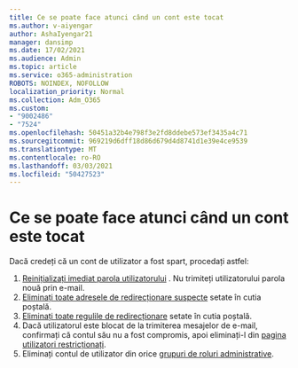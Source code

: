 ```yaml
---
title: Ce se poate face atunci când un cont este tocat
ms.author: v-aiyengar
author: AshaIyengar21
manager: dansimp
ms.date: 17/02/2021
ms.audience: Admin
ms.topic: article
ms.service: o365-administration
ROBOTS: NOINDEX, NOFOLLOW
localization_priority: Normal
ms.collection: Adm_O365
ms.custom:
- "9002486"
- "7524"
ms.openlocfilehash: 50451a32b4e798f3e2fd8ddebe573ef3435a4c71
ms.sourcegitcommit: 969219d6dff18d86d679d4d8741d1e39e4ce9539
ms.translationtype: MT
ms.contentlocale: ro-RO
ms.lasthandoff: 03/03/2021
ms.locfileid: "50427523"
---
```

# <a name="what-to-do-when-an-account-is-hacked"></a>Ce se poate face atunci când un cont este tocat

Dacă credeți că un cont de utilizator a fost spart, procedați astfel:

1. [Reinițializați imediat parola utilizatorului](https://go.microsoft.com/fwlink/?linkid=2103704) . Nu trimiteți utilizatorului parola nouă prin e-mail.
1. [Eliminați toate adresele de redirecționare suspecte](https://go.microsoft.com/fwlink/?linkid=2103705) setate în cutia poștală.
1. [Eliminați toate regulile de redirecționare](https://go.microsoft.com/fwlink/?linkid=2103706) setate în cutia poștală.
1. Dacă utilizatorul este blocat de la trimiterea mesajelor de e-mail, confirmați că contul său nu a fost compromis, apoi eliminați-l din [pagina utilizatori restricționați](https://go.microsoft.com/fwlink/?linkid=2103706).
1. Eliminați contul de utilizator din orice [grupuri de roluri administrative](https://go.microsoft.com/fwlink/?linkid=2092294).